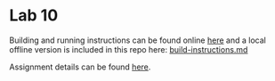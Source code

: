 
Lab 10
======

Building and running instructions can be found online [here][opengl-build-instructions]
and a local offline version is included in this repo here: [build-instructions.md](build-instructions.md)

Assignment details can be found [here][assignment-details].

[opengl-build-instructions]: https://iondune.github.io/csc471/references/opengl-build
[assignment-details]: https://iondune.github.io/csc471/assignments/lab10

